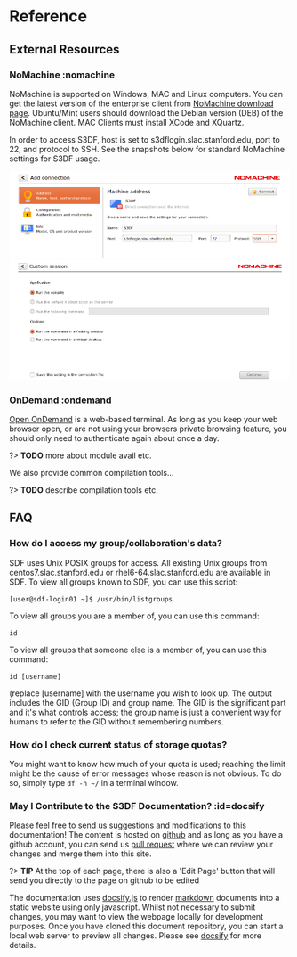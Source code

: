 # Reference

## External Resources

### NoMachine :nomachine

NoMachine is supported on Windows, MAC and Linux computers. You can get the latest version of the enterprise client from [NoMachine download page](https://www.nomachine.com/download-enterprise#NoMachine-Enterprise-Client). Ubuntu/Mint users should download the Debian version (DEB) of the NoMachine client. MAC Clients must install XCode and XQuartz.

In order to access S3DF, host is set to s3dflogin.slac.stanford.edu, port to 22, and protocol to SSH. See the snapshots below for standard NoMachine settings for S3DF usage.

![NX-connection](assets/nx-connection.png)
![NX-session](assets/nx-session.png)

### OnDemand :ondemand

[Open OnDemand](https://openondemand.org/) is a web-based terminal. As long as you keep your web browser open, or are not using your browsers private browsing feature, you should only need to authenticate again about once a day. 

?> __TODO__ more about module avail etc.

We also provide common compilation tools...

?> __TODO__ describe compilation tools etc.



## FAQ

### How do I access my group/collaboration's data?

SDF uses Unix POSIX groups for access. All existing Unix groups from centos7.slac.stanford.edu or rhel6-64.slac.stanford.edu are available in SDF. To view all groups known to SDF, you can use this script:
```
[user@sdf-login01 ~]$ /usr/bin/listgroups 
```

To view all groups you are a member of, you can use this command:
```
id
```
To view all groups that someone else is a member of, you can use this command:
```
id [username]
```
(replace [username] with the username you wish to look up. The output includes the GID (Group ID) and group name.  The GID is the significant part and it's what controls access; the group name is just a convenient way for humans to refer to the GID without remembering numbers.



### How do I check current status of storage quotas?

You might want to know how much of your quota is used; reaching the limit might be the cause of error messages whose reason is not obvious. To do so, simply type `df -h ~/` in a terminal window.


### May I Contribute to the S3DF Documentation? :id=docsify

Please feel free to send us suggestions and modifications to this documentation! The content is hosted on [github](https://github.com/slaclab/sdf-docs) and as long as you have a github account, you can send us [pull request](https://docs.github.com/en/github/collaborating-with-issues-and-pull-requests/creating-a-pull-request) where we can review your changes and merge them into this site.

?> __TIP__ At the top of each page, there is also a 'Edit Page' button that will send you directly to the page on github to be edited

The documentation uses [docsify.js](https://docsify.js.org/) to render [markdown](https://www.markdownguide.org/) documents into a static website using only javascript. Whilst not necessary to submit changes, you may want to view the webpage locally for development purposes. Once you have cloned this document repository, you can start a local web server to preview all changes. Please see [docsify](https://docsify.js.org/#/quickstart) for more details.
